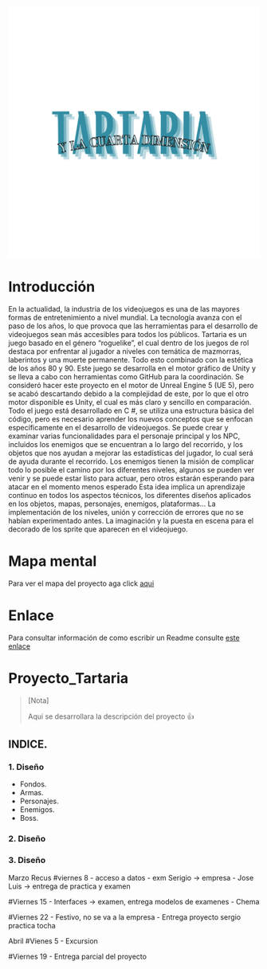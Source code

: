 ![logo](image.png) 
# Introducción
En la actualidad, la industria de los videojuegos es una de las mayores formas de entretenimiento a nivel mundial. La tecnología avanza con el paso de los años, lo que provoca que las herramientas para el desarrollo de videojuegos sean más accesibles para todos los públicos.
Tartaria es un juego basado en el género “roguelike”, el cual dentro de los juegos de rol destaca por enfrentar al jugador a niveles con temática de mazmorras, laberintos y una muerte permanente. Todo esto combinado con la estética de los años 80 y 90. Este juego se desarrolla en el motor gráfico de Unity y se lleva a cabo con herramientas como GitHub para la coordinación.
Se consideró hacer este proyecto en el motor de Unreal Engine 5 (UE 5), pero se acabó descartando debido a la complejidad de este, por lo que el otro motor disponible es Unity, el cual es más claro y sencillo en comparación.
Todo el juego está desarrollado en C #, se utiliza una estructura básica del código, pero es necesario aprender los nuevos conceptos que se enfocan específicamente en el desarrollo de videojuegos. Se puede crear y examinar varias funcionalidades para el personaje principal y los NPC, incluidos los enemigos que se encuentran a lo largo del recorrido, y los objetos que nos ayudan a mejorar las estadísticas del jugador, lo cual será de ayuda durante el recorrido. Los enemigos tienen la misión de complicar todo lo posible el camino por los diferentes niveles, algunos se pueden ver venir y se puede estar listo para actuar, pero otros estarán esperando para atacar en el momento menos esperado
Esta idea implica un aprendizaje continuo en todos los aspectos técnicos, los diferentes diseños aplicados en los objetos, mapas, personajes, enemigos, plataformas… La implementación de los niveles, unión y corrección de errores que no se habían experimentado antes. La imaginación y la puesta en escena para el decorado de los sprite que aparecen en el videojuego.

# Mapa mental

Para ver el mapa del proyecto aga click [aqui](DOCUMENTATION_PROYECT\mapaMental.html)

# Enlace
Para consultar información de como escribir un Readme consulte [este enlace](https://docs.github.com/es/get-started/writing-on-github/getting-started-with-writing-and-formatting-on-github/basic-writing-and-formatting-syntax#links)
# Proyecto_Tartaria
>[Nota]
>
>
>Aqui se desarrollara la descripción del proyecto :+1:

## INDICE.
### 1. Diseño
* Fondos.
* Armas.
* Personajes.
* Enemigos.
* Boss.

### 2. Diseño
### 3. Diseño



Marzo
Recus
#viernes 8 
	- acceso a datos
	- exm Serigio -> empresa
	- Jose Luis -> entrega de practica y examen


#Viernes 15
	- Interfaces -> examen,  entrega modelos de examenes
	- Chema

#Viernes 22
	- Festivo, no se va a la empresa
	- Entrega proyecto sergio practica tocha

Abril
#Vienes 5
	- Excursion

#Viernes 19
	- Entrega parcial del proyecto
